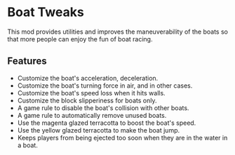 # Boat Tweaks

This mod provides utilities and improves the maneuverability of the boats so that more people can enjoy the fun of boat
racing.

## Features

- Customize the boat's acceleration, deceleration.
- Customize the boat's turning force in air, and in other cases.
- Customize the boat's speed loss when it hits walls.
- Customize the block slipperiness for boats only.
- A game rule to disable the boat's collision with other boats.
- A game rule to automatically remove unused boats.
- Use the magenta glazed terracotta to boost the boat's speed.
- Use the yellow glazed terracotta to make the boat jump.
- Keeps players from being ejected too soon when they are in the water in a boat.
